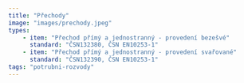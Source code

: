 ```yaml
---
title: "Přechody"
image: "images/prechody.jpeg"
types:
    - item: "Přechod přímý a jednostranný - provedení bezešvé"
      standard: "ČSN132380, ČSN EN10253-1"
    - item: "Přechod přímý a jednostranný - provedení svařované"
      standard: "ČSN132390, ČSN EN10253-1"
tags: "potrubni-rozvody"
---
```

